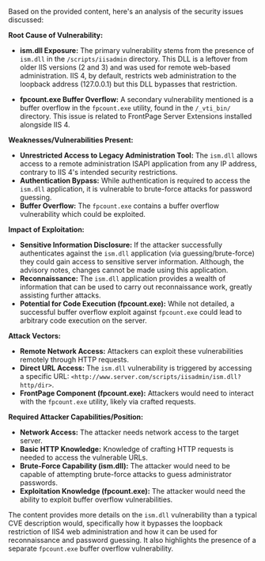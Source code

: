 Based on the provided content, here's an analysis of the security issues discussed:

**Root Cause of Vulnerability:**

*   **ism.dll Exposure:** The primary vulnerability stems from the presence of `ism.dll` in the `/scripts/iisadmin` directory. This DLL is a leftover from older IIS versions (2 and 3) and was used for remote web-based administration. IIS 4, by default, restricts web administration to the loopback address (127.0.0.1) but this DLL bypasses that restriction.

*   **fpcount.exe Buffer Overflow:** A secondary vulnerability mentioned is a buffer overflow in the `fpcount.exe` utility, found in the `/_vti_bin/` directory. This issue is related to FrontPage Server Extensions installed alongside IIS 4.

**Weaknesses/Vulnerabilities Present:**

*   **Unrestricted Access to Legacy Administration Tool:** The `ism.dll` allows access to a remote administration ISAPI application from any IP address, contrary to IIS 4's intended security restrictions.
*   **Authentication Bypass:** While authentication is required to access the `ism.dll` application, it is vulnerable to brute-force attacks for password guessing.
*   **Buffer Overflow:** The `fpcount.exe` contains a buffer overflow vulnerability which could be exploited.

**Impact of Exploitation:**

*   **Sensitive Information Disclosure:** If the attacker successfully authenticates against the `ism.dll` application (via guessing/brute-force) they could gain access to sensitive server information. Although, the advisory notes, changes cannot be made using this application.
*   **Reconnaissance:** The `ism.dll` application provides a wealth of information that can be used to carry out reconnaissance work, greatly assisting further attacks.
*   **Potential for Code Execution (fpcount.exe):** While not detailed, a successful buffer overflow exploit against `fpcount.exe` could lead to arbitrary code execution on the server.

**Attack Vectors:**

*   **Remote Network Access:** Attackers can exploit these vulnerabilities remotely through HTTP requests.
*   **Direct URL Access:** The `ism.dll` vulnerability is triggered by accessing a specific URL: `<http://www.server.com/scripts/iisadmin/ism.dll?http/dir>`.
*   **FrontPage Component (fpcount.exe):** Attackers would need to interact with the `fpcount.exe` utility, likely via crafted requests.

**Required Attacker Capabilities/Position:**

*   **Network Access:** The attacker needs network access to the target server.
*   **Basic HTTP Knowledge:** Knowledge of crafting HTTP requests is needed to access the vulnerable URLs.
*   **Brute-Force Capability (ism.dll):** The attacker would need to be capable of attempting brute-force attacks to guess administrator passwords.
*   **Exploitation Knowledge (fpcount.exe):** The attacker would need the ability to exploit buffer overflow vulnerabilities.

The content provides more details on the `ism.dll` vulnerability than a typical CVE description would, specifically how it bypasses the loopback restriction of IIS4 web administration and how it can be used for reconnaissance and password guessing. It also highlights the presence of a separate `fpcount.exe` buffer overflow vulnerability.